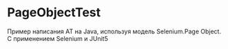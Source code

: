 # PageObjectTest
Пример написания АТ на Java, используя модель Selenium.Page Object.
С применением Selenium и JUnit5
